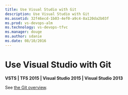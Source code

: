 ```yaml
---
title: Use Visual Studio with Git
description: Use Visual Studio with Git
ms.assetid: 32f46ecd-1b03-4ef0-a9c4-8a120da2b03f
ms.prod: vs-devops-alm
ms.technology: vs-devops-tfvc
ms.manager: douge
ms.author: sdanie
ms.date: 08/10/2016
---
```


# Use Visual Studio with Git

**VSTS | TFS 2015 | Visual Studio 2015 | Visual Studio 2013**

See [the Git overview](../git/overview.md).
